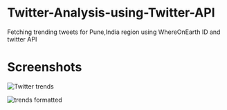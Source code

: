 # Twitter-Analysis-using-Twitter-API
Fetching trending tweets for Pune,India region using WhereOnEarth ID and twitter API

# Screenshots
![Twitter trends](https://user-images.githubusercontent.com/47148773/55680868-131c2700-593d-11e9-8392-dc65a5134211.JPG)

![trends formatted](https://user-images.githubusercontent.com/47148773/55680881-43fc5c00-593d-11e9-8570-77671f80c27d.JPG)
